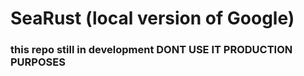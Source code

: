 # SeaRust (local version of Google)
### this repo still in development DONT USE IT PRODUCTION PURPOSES
